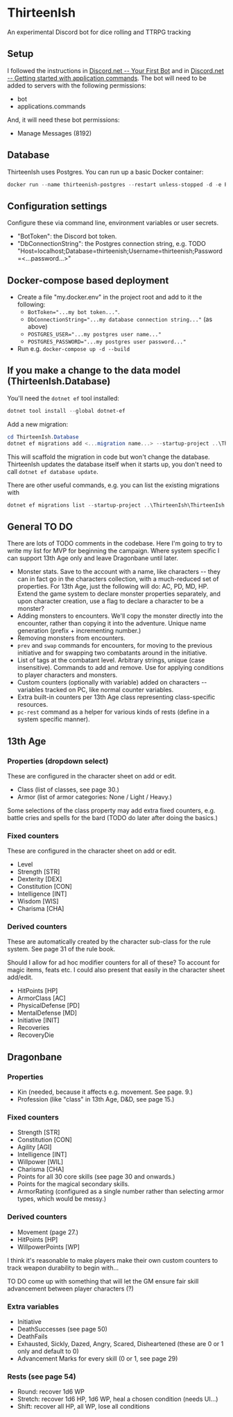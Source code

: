 # ThirteenIsh

An experimental Discord bot for dice rolling and TTRPG tracking

## Setup

I followed the instructions in [Discord.net -- Your First Bot](https://discordnet.dev/guides/getting_started/first-bot.html) and in [Discord.net -- Getting started with application commands](https://discordnet.dev/guides/int_basics/application-commands/intro.html). The bot will need to be added to servers with the following permissions:

* bot
* applications.commands

And, it will need these bot permissions:

* Manage Messages (8192)

## Database

ThirteenIsh uses Postgres. You can run up a basic Docker container:

```powershell
docker run --name thirteenish-postgres --restart unless-stopped -d -e POSTGRES_USER=thirteenish -e POSTGRES_PASSWORD=<...password...> -p 5432:5432 postgres:16
```

## Configuration settings

Configure these via command line, environment variables or user secrets.

* "BotToken": the Discord bot token.
* "DbConnectionString": the Postgres connection string, e.g. TODO "Host=localhost;Database=thirteenish;Username=thirteenish;Password=<...password...>"

## Docker-compose based deployment

* Create a file "my.docker.env" in the project root and add to it the following:
	* `BotToken="...my bot token..."`.
	* `DbConnectionString="...my database connection string..."` (as above)
	* `POSTGRES_USER="...my postgres user name..."`
	* `POSTGRES_PASSWORD="...my postgres user password..."`
* Run e.g. `docker-compose up -d --build`

## If you make a change to the data model (ThirteenIsh.Database)

You'll need the `dotnet ef` tool installed:

```powershell
dotnet tool install --global dotnet-ef
```

Add a new migration:

```powershell
cd ThirteenIsh.Database
dotnet ef migrations add <...migration name...> --startup-project ..\ThirteenIsh\ThirteenIsh.csproj
```

This will scaffold the migration in code but won't change the database. ThirteenIsh updates the database itself when it starts up, you don't need to call `dotnet ef database update`.

There are other useful commands, e.g. you can list the existing migrations with

```powershell
dotnet ef migrations list --startup-project ..\ThirteenIsh\ThirteenIsh.csproj
```

## General TO DO

There are lots of TODO comments in the codebase. Here I'm going to try to write my list for MVP for beginning the campaign. Where system specific I can support 13th Age only and leave Dragonbane until later.

* Monster stats. Save to the account with a name, like characters -- they can in fact go in the characters collection, with a much-reduced set of properties. For 13th Age, just the following will do: AC, PD, MD, HP. Extend the game system to declare monster properties separately, and upon character creation, use a flag to declare a character to be a monster?
* Adding monsters to encounters. We'll copy the monster directly into the encounter, rather than copying it into the adventure. Unique name generation (prefix + incrementing number.)
* Removing monsters from encounters.
* `prev` and `swap` commands for encounters, for moving to the previous initiative and for swapping two combatants around in the initiative.
* List of tags at the combatant level. Arbitrary strings, unique (case insensitive). Commands to add and remove. Use for applying conditions to player characters and monsters.
* Custom counters (optionally with variable) added on characters -- variables tracked on PC, like normal counter variables.
* Extra built-in counters per 13th Age class representing class-specific resources.
* `pc-rest` command as a helper for various kinds of rests (define in a system specific manner).

## 13th Age

### Properties (dropdown select)

These are configured in the character sheet on add or edit.

* Class (list of classes, see page 30.)
* Armor (list of armor categories: None / Light / Heavy.)

Some selections of the class property may add extra fixed counters, e.g. battle cries and spells for the bard (TODO do later after doing the basics.)

### Fixed counters

These are configured in the character sheet on add or edit.

* Level
* Strength \[STR\]
* Dexterity \[DEX\]
* Constitution \[CON\]
* Intelligence \[INT\]
* Wisdom \[WIS\]
* Charisma \[CHA\]

### Derived counters

These are automatically created by the character sub-class for the rule system. See page 31 of the rule book.

Should I allow for ad hoc modifier counters for all of these? To account for magic items, feats etc. I could also present that easily in the character sheet add/edit.

* HitPoints \[HP\]
* ArmorClass \[AC\]
* PhysicalDefense \[PD\]
* MentalDefense \[MD\]
* Initiative \[INIT\]
* Recoveries
* RecoveryDie

## Dragonbane

### Properties

* Kin (needed, because it affects e.g. movement. See page. 9.)
* Profession (like "class" in 13th Age, D&D, see page 15.)

### Fixed counters

* Strength \[STR\]
* Constitution \[CON\]
* Agility \[AGI\]
* Intelligence \[INT\]
* Willpower \[WIL\]
* Charisma \[CHA\]
* Points for all 30 core skills (see page 30 and onwards.)
* Points for the magical secondary skills.
* ArmorRating (configured as a single number rather than selecting armor types, which would be messy.)

### Derived counters

* Movement (page 27.)
* HitPoints \[HP\]
* WillpowerPoints \[WP\]

I think it's reasonable to make players make their own custom counters to track weapon durability to begin with...

TO DO come up with something that will let the GM ensure fair skill advancement between player characters (?)

### Extra variables

* Initiative
* DeathSuccesses (see page 50)
* DeathFails
* Exhausted, Sickly, Dazed, Angry, Scared, Disheartened (these are 0 or 1 only and default to 0)
* Advancement Marks for every skill (0 or 1, see page 29)

### Rests (see page 54)

* Round: recover 1d6 WP
* Stretch: recover 1d6 HP, 1d6 WP, heal a chosen condition (needs UI...)
* Shift: recover all HP, all WP, lose all conditions
